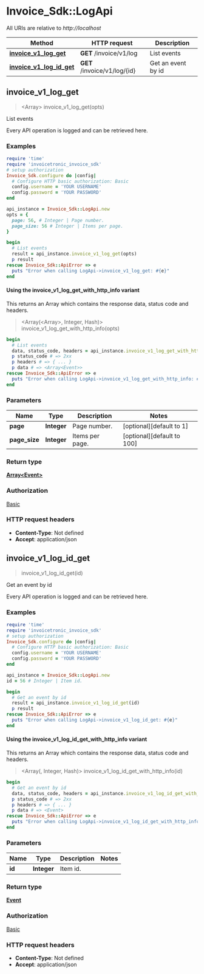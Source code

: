 # Invoice_Sdk::LogApi

All URIs are relative to *http://localhost*

| Method | HTTP request | Description |
| ------ | ------------ | ----------- |
| [**invoice_v1_log_get**](LogApi.md#invoice_v1_log_get) | **GET** /invoice/v1/log | List events |
| [**invoice_v1_log_id_get**](LogApi.md#invoice_v1_log_id_get) | **GET** /invoice/v1/log/{id} | Get an event by id |


## invoice_v1_log_get

> <Array<Event>> invoice_v1_log_get(opts)

List events

Every API operation is logged and can be retrieved here.

### Examples

```ruby
require 'time'
require 'invoicetronic_invoice_sdk'
# setup authorization
Invoice_Sdk.configure do |config|
  # Configure HTTP basic authorization: Basic
  config.username = 'YOUR USERNAME'
  config.password = 'YOUR PASSWORD'
end

api_instance = Invoice_Sdk::LogApi.new
opts = {
  page: 56, # Integer | Page number.
  page_size: 56 # Integer | Items per page.
}

begin
  # List events
  result = api_instance.invoice_v1_log_get(opts)
  p result
rescue Invoice_Sdk::ApiError => e
  puts "Error when calling LogApi->invoice_v1_log_get: #{e}"
end
```

#### Using the invoice_v1_log_get_with_http_info variant

This returns an Array which contains the response data, status code and headers.

> <Array(<Array<Event>>, Integer, Hash)> invoice_v1_log_get_with_http_info(opts)

```ruby
begin
  # List events
  data, status_code, headers = api_instance.invoice_v1_log_get_with_http_info(opts)
  p status_code # => 2xx
  p headers # => { ... }
  p data # => <Array<Event>>
rescue Invoice_Sdk::ApiError => e
  puts "Error when calling LogApi->invoice_v1_log_get_with_http_info: #{e}"
end
```

### Parameters

| Name | Type | Description | Notes |
| ---- | ---- | ----------- | ----- |
| **page** | **Integer** | Page number. | [optional][default to 1] |
| **page_size** | **Integer** | Items per page. | [optional][default to 100] |

### Return type

[**Array&lt;Event&gt;**](Event.md)

### Authorization

[Basic](../README.md#Basic)

### HTTP request headers

- **Content-Type**: Not defined
- **Accept**: application/json


## invoice_v1_log_id_get

> <Event> invoice_v1_log_id_get(id)

Get an event by id

Every API operation is logged and can be retrieved here.

### Examples

```ruby
require 'time'
require 'invoicetronic_invoice_sdk'
# setup authorization
Invoice_Sdk.configure do |config|
  # Configure HTTP basic authorization: Basic
  config.username = 'YOUR USERNAME'
  config.password = 'YOUR PASSWORD'
end

api_instance = Invoice_Sdk::LogApi.new
id = 56 # Integer | Item id.

begin
  # Get an event by id
  result = api_instance.invoice_v1_log_id_get(id)
  p result
rescue Invoice_Sdk::ApiError => e
  puts "Error when calling LogApi->invoice_v1_log_id_get: #{e}"
end
```

#### Using the invoice_v1_log_id_get_with_http_info variant

This returns an Array which contains the response data, status code and headers.

> <Array(<Event>, Integer, Hash)> invoice_v1_log_id_get_with_http_info(id)

```ruby
begin
  # Get an event by id
  data, status_code, headers = api_instance.invoice_v1_log_id_get_with_http_info(id)
  p status_code # => 2xx
  p headers # => { ... }
  p data # => <Event>
rescue Invoice_Sdk::ApiError => e
  puts "Error when calling LogApi->invoice_v1_log_id_get_with_http_info: #{e}"
end
```

### Parameters

| Name | Type | Description | Notes |
| ---- | ---- | ----------- | ----- |
| **id** | **Integer** | Item id. |  |

### Return type

[**Event**](Event.md)

### Authorization

[Basic](../README.md#Basic)

### HTTP request headers

- **Content-Type**: Not defined
- **Accept**: application/json

